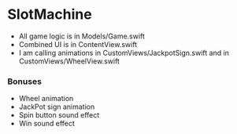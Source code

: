 # SlotMachine

* All game logic is in Models/Game.swift
* Combined UI is in ContentView.swift
* I am calling animations in CustomViews/JackpotSign.swift and in CustomViews/WheelView.swift

### Bonuses 
* Wheel animation
* JackPot sign animation
* Spin button sound effect
* Win sound effect
